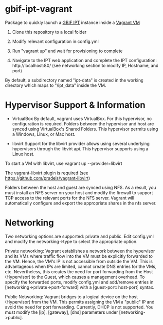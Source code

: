 gbif-ipt-vagrant
================

Package to quickly launch a [GBIF IPT](http://www.gbif.org/ipt) instance inside a [Vagrant VM](https://www.vagrantup.com/)

1) Clone this repository to a local folder

2) Modify relevant configuration in config.yml

3) Run "vagrant up" and wait for provisioning to complete

4) Navigate to the IPT web application and complete the IPT configuration: http://localhost:80/ (see networking section to modify IP, Hostname, and port)

By default, a subdirectory named "ipt-data" is created in the working directory which maps to "/ipt_data" inside the VM.

Hypervisor Support & Information
================================

* VirtualBox
By default, vagrant uses VirtualBox.  For this hypervisor, no configuration is required.  Folders between the hypervisor and host are synced using VirtualBox's Shared Folders.  This hypervisor permits using a Windows, Linux, or Mac host.

* libvirt
Support for the libvirt provider allows using several underlying hypervisors through the libvirt api. This hypervisor supports using a Linux host.

To start a VM with libvirt, use
  vagrant up --provider=libvirt

The vagrant-libvirt plugin is required (see https://github.com/pradels/vagrant-libvirt)

Folders between the host and guest are synced using NFS.  As a result, you must install an NFS server on your host and modify the firewall to support TCP access to the relevant ports for the NFS server.  Vagrant will automatically configure and export the appropriate shares in the nfs server.


Networking
==========

Two networking options are supported: private and public.  Edit config.yml and modify the networking->type to select the appropriate option.

Private networking:
Vagrant establishes a network between the hypervisor and its VMs where traffic flow into the VM must be explicitly forwarded to the VM.  Hence, the VM's IP is not accessible from outside the VM.  This is advantageous when IPs are limited, cannot create DNS entries for the VMs, etc.  Nevertheless, this creates the need for port forwarding from the Host (Hypervisor) to the Guest, which causes a management overhead.  To specify the forwarded ports, modify config.yml and add/remove entries in [networking->private->port-forward] with a [guest-port: host-port] syntax.

Public Networking:
Vagrant bridges to a logical device on the host (Hypervisor) from the VM.  This permits assigning the VM a "public" IP and avoid the need for port forwarding.  Currently, DHCP is not supported.  You must modify the [ip], [gateway], [dns] parameters under [networking->public].
